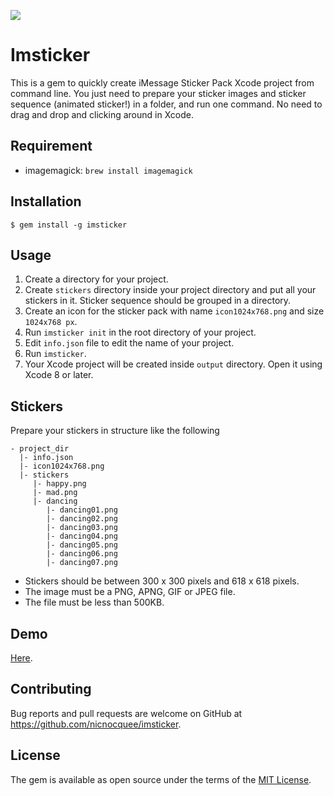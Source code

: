 ![](https://www.dropbox.com/s/h3qrm05k3d5lpvf/imsticker.png?dl=1)

# Imsticker

This is a gem to quickly create iMessage Sticker Pack Xcode project from command line. You just need to prepare your sticker images and sticker sequence (animated sticker!) in a folder, and run one command. No need to drag and drop and clicking around in Xcode.

## Requirement

- imagemagick: `brew install imagemagick`

## Installation

    $ gem install -g imsticker

## Usage

1. Create a directory for your project.
2. Create `stickers` directory inside your project directory and put all your stickers in it. Sticker sequence should be grouped in a directory.
3. Create an icon for the sticker pack with name `icon1024x768.png` and size `1024x768 px`.
4. Run `imsticker init` in the root directory of your project.
5. Edit `info.json` file to edit the name of your project.
6. Run `imsticker`.
7. Your Xcode project will be created inside `output` directory. Open it using Xcode 8 or later.

## Stickers

Prepare your stickers in structure like the following

```
- project_dir
  |- info.json
  |- icon1024x768.png
  |- stickers
     |- happy.png
     |- mad.png
     |- dancing
        |- dancing01.png
        |- dancing02.png
        |- dancing03.png
        |- dancing04.png
        |- dancing05.png
        |- dancing06.png
        |- dancing07.png
```

- Stickers should be between 300 x 300 pixels and 618 x 618 pixels.
- The image must be a PNG, APNG, GIF or JPEG file.
- The file must be less than 500KB.

## Demo

[Here](https://www.dropbox.com/s/ddw39xra1mf88pl/imsticker2.mp4?dl=0).

## Contributing

Bug reports and pull requests are welcome on GitHub at https://github.com/nicnocquee/imsticker.

## License

The gem is available as open source under the terms of the [MIT License](http://opensource.org/licenses/MIT).
